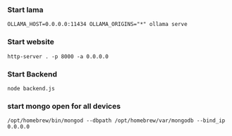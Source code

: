 ### Start lama
```
OLLAMA_HOST=0.0.0.0:11434 OLLAMA_ORIGINS="*" ollama serve 
```

### Start website
```
http-server . -p 8000 -a 0.0.0.0
```

### Start Backend
```
node backend.js
```

### start mongo open for all devices
```
/opt/homebrew/bin/mongod --dbpath /opt/homebrew/var/mongodb --bind_ip 0.0.0.0
```
